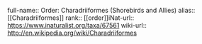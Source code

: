 

full-name:: Order: Charadriiformes (Shorebirds and Allies)
alias:: [[Charadriiformes]]
rank:: [[order]]iNat-url:: https://www.inaturalist.org/taxa/67561
wiki-url:: http://en.wikipedia.org/wiki/Charadriiformes